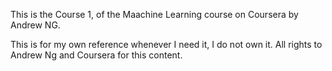 This is the Course 1, of the Maachine Learning course on Coursera by Andrew NG.

This is for my own reference whenever I need it, I do not own it. All rights to Andrew Ng and Coursera for this content.

